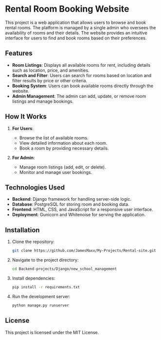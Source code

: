 # Rental Room Booking Website

This project is a web application that allows users to browse and book rental rooms. The platform is managed by a single admin who oversees the availability of rooms and their details. The website provides an intuitive interface for users to find and book rooms based on their preferences.

## Features

- **Room Listings**: Displays all available rooms for rent, including details such as location, price, and amenities.
- **Search and Filter**: Users can search for rooms based on location and filter results by price or other criteria.
- **Booking System**: Users can book available rooms directly through the website.
- **Admin Management**: The admin can add, update, or remove room listings and manage bookings.

## How It Works

1. **For Users**:
   - Browse the list of available rooms.
   - View detailed information about each room.
   - Book a room by providing necessary details.

2. **For Admin**:
   - Manage room listings (add, edit, or delete).
   - Monitor and manage user bookings.

## Technologies Used

- **Backend**: Django framework for handling server-side logic.
- **Database**: PostgreSQL for storing room and booking data.
- **Frontend**: HTML, CSS, and JavaScript for a responsive user interface.
- **Deployment**: Gunicorn and Whitenoise for serving the application.

## Installation

1. Clone the repository:
   ```bash
   git clone https://github.com/JamesMaxx/My-Projects/Rental-site.git
   ```
2. Navigate to the project directory:
   ```bash
   cd Backend-projects/Django/new_school_management
   ```
3. Install dependencies:
   ```bash
   pip install -r requirements.txt
   ```
4. Run the development server:
   ```bash
   python manage.py runserver
   ```

## License

This project is licensed under the MIT License.
